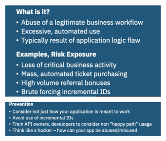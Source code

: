 ![](attachments/Pasted%20image%2020250712192956.png)

![](attachments/Pasted%20image%2020250712193228.png)

